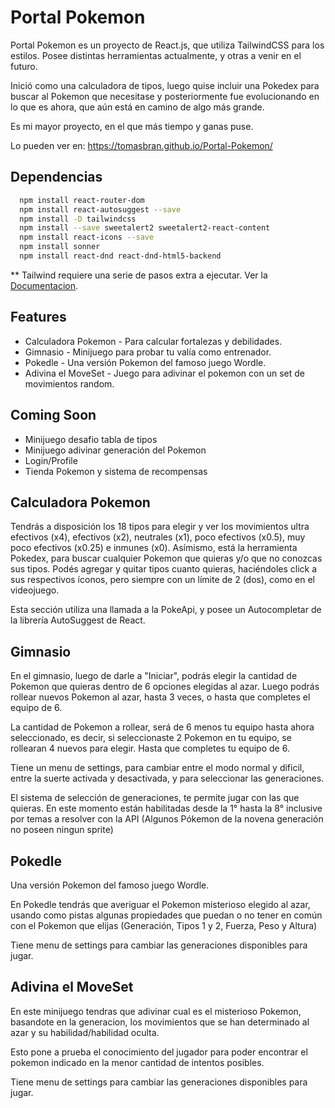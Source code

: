 # Portal Pokemon

Portal Pokemon es un proyecto de React.js, que utiliza TailwindCSS para los estilos. Posee distintas herramientas actualmente, y otras a venir en el futuro.

Inició como una calculadora de tipos, luego quise incluir una Pokedex para buscar al Pokemon que necesitase y posteriormente fue evolucionando en lo que es ahora, que aún está en camino de algo más grande.

Es mi mayor proyecto, en el que más tiempo y ganas puse.

Lo pueden ver en: https://tomasbran.github.io/Portal-Pokemon/

## Dependencias


```bash
  npm install react-router-dom
  npm install react-autosuggest --save
  npm install -D tailwindcss
  npm install --save sweetalert2 sweetalert2-react-content
  npm install react-icons --save
  npm install sonner
  npm install react-dnd react-dnd-html5-backend
```

** Tailwind requiere una serie de pasos extra a ejecutar. Ver la [Documentacion](https://tailwindcss.com/docs/installation).

    
## Features

- Calculadora Pokemon - Para calcular fortalezas y debilidades.
- Gimnasio - Minijuego para probar tu valía como entrenador.
- Pokedle - Una versión Pokemon del famoso juego Wordle.
- Adivina el MoveSet - Juego para adivinar el pokemon con un set de movimientos random.


## Coming Soon

- Minijuego desafio tabla de tipos
- Minijuego adivinar generación del Pokemon
- Login/Profile
- Tienda Pokemon y sistema de recompensas


## Calculadora Pokemon

Tendrás a disposición los 18 tipos para elegir y ver los movimientos ultra efectivos (x4), efectivos (x2), neutrales (x1), poco efectivos (x0.5), muy poco efectivos (x0.25) e inmunes (x0).
Asímismo, está la herramienta Pokedex, para buscar cualquier Pokemon que quieras y/o que no conozcas sus tipos. Podés agregar y quitar tipos cuanto quieras, haciéndoles click a sus respectivos íconos, pero siempre con un límite de 2 (dos), como en el videojuego.

Esta sección utiliza una llamada a la PokeApi, y posee un Autocompletar de la librería AutoSuggest de React.

## Gimnasio

En el gimnasio, luego de darle a "Iniciar", podrás elegir la cantidad de Pokemon que quieras dentro de 6 opciones elegidas al azar. Luego podrás rollear nuevos Pokemon al azar, hasta 3 veces, o hasta que completes el equipo de 6.

La cantidad de Pokemon a rollear, será de 6 menos tu equipo hasta ahora seleccionado, es decir, si seleccionaste 2 Pokemon en tu equipo, se rollearan 4 nuevos para elegir. Hasta que completes tu equipo de 6.

Tiene un menu de settings, para cambiar entre el modo normal y dificil, entre la suerte activada y desactivada, y para seleccionar las generaciones.

El sistema de selección de generaciones, te permite jugar con las que quieras. En este momento están habilitadas desde la 1° hasta la 8° inclusive por temas a resolver con la API (Algunos Pókemon de la novena generación no poseen ningun sprite)



## Pokedle

Una versión Pokemon del famoso juego Wordle.

En Pokedle tendrás que averiguar el Pokemon misterioso elegido al azar, usando como pistas algunas propiedades que puedan o no tener en común con el Pokemon que elijas (Generación, Tipos 1 y 2, Fuerza, Peso y Altura)

Tiene menu de settings para cambiar las generaciones disponibles para jugar.

## Adivina el MoveSet

En este minijuego tendras que adivinar cual es el misterioso Pokemon, basandote en la generacion, los movimientos que se han determinado al azar y su habilidad/habilidad oculta.

Esto pone a prueba el conocimiento del jugador para poder encontrar el pokemon indicado en la menor cantidad de intentos posibles.

Tiene menu de settings para cambiar las generaciones disponibles para jugar.

